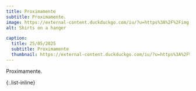 ```yaml
---
title: Proximamente
subtitle: Proximamente.
image: https://external-content.duckduckgo.com/iu/?u=https%3A%2F%2Fimg.freepik.com%2Fvector-premium%2Fproximamente-letrero-neon_118419-15.jpg%3Fw%3D2000&f=1&nofb=1&ipt=223cdc861d665c97ee063aef39fc2f5ae45d4aaede8e5e64cd3d2ce7d80c3acf&ipo=images
alt: Shirts on a hanger

caption:
  title: 25/05/2025
  subtitle: Proximamente
  thumbnail: https://external-content.duckduckgo.com/iu/?u=https%3A%2F%2Fimg.freepik.com%2Fvector-premium%2Fproximamente-letrero-neon_118419-15.jpg%3Fw%3D2000&f=1&nofb=1&ipt=223cdc861d665c97ee063aef39fc2f5ae45d4aaede8e5e64cd3d2ce7d80c3acf&ipo=images
---
```


Proximamente.

{:.list-inline}

